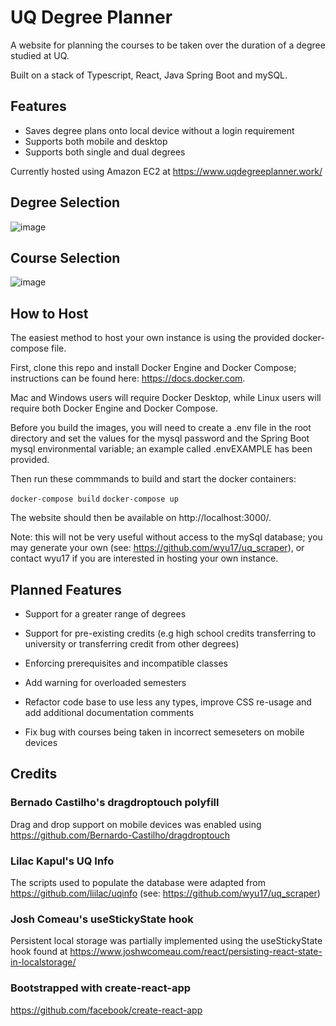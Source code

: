 # UQ Degree Planner

A website for planning the courses to be taken over the duration of a degree studied at UQ.

Built on a stack of Typescript, React, Java Spring Boot and mySQL. 

## Features

* Saves degree plans onto local device without a login requirement
* Supports both mobile and desktop 
* Supports both single and dual degrees

Currently hosted using Amazon EC2 at https://www.uqdegreeplanner.work/

## Degree Selection
![image](https://user-images.githubusercontent.com/62117275/111273865-0ef7f880-8680-11eb-8cfe-d8acd1bd7ae8.png)

## Course Selection
![image](https://user-images.githubusercontent.com/62117275/111274027-3949b600-8680-11eb-9f99-9bd98993fcfd.png)

## How to Host
The easiest method to host your own instance is using the provided docker-compose file.

First, clone this repo and install Docker Engine and Docker Compose; instructions can be found here: https://docs.docker.com.

Mac and Windows users will require Docker Desktop, while Linux users will require both Docker Engine and Docker Compose.

Before you build the images, you will need to create a .env file in the root directory and set the values for the mysql password and the Spring Boot mysql environmental variable; an example called .envEXAMPLE has been provided.  

Then run these commmands to build and start the docker containers:

`docker-compose build`
`docker-compose up`

The website should then be available on http://localhost:3000/.

Note: this will not be very useful without access to the mySql database; you may generate your own (see: https://github.com/wyu17/uq_scraper), or contact wyu17 if you are interested in hosting your own instance. 

## Planned Features

* Support for a greater range of degrees

* Support for pre-existing credits (e.g high school credits transferring to university or transferring credit from other degrees)

* Enforcing prerequisites and incompatible classes

* Add warning for overloaded semesters

* Refactor code base to use less any types, improve CSS re-usage and add additional documentation comments

* Fix bug with courses being taken in incorrect semeseters on mobile devices

### 

## Credits
### Bernado Castilho's dragdroptouch polyfill
Drag and drop support on mobile devices was enabled using https://github.com/Bernardo-Castilho/dragdroptouch

### Lilac Kapul's UQ Info
The scripts used to populate the database were adapted from https://github.com/liilac/uqinfo (see: https://github.com/wyu17/uq_scraper)

### Josh Comeau's useStickyState hook
Persistent local storage was partially implemented using the useStickyState hook found at https://www.joshwcomeau.com/react/persisting-react-state-in-localstorage/

### Bootstrapped with create-react-app
https://github.com/facebook/create-react-app
